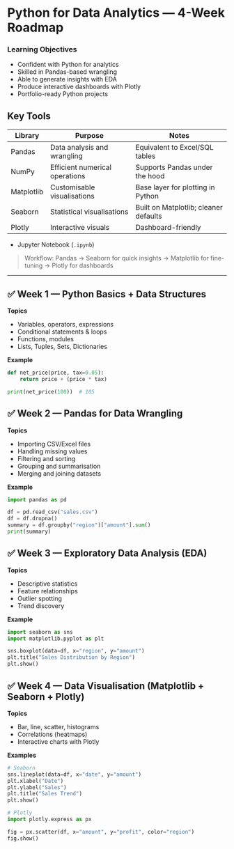 # Python for Data Analytics — 4-Week Roadmap

### Learning Objectives

- Confident with Python for analytics
- Skilled in Pandas-based wrangling
- Able to generate insights with EDA
- Produce interactive dashboards with Plotly
- Portfolio-ready Python projects

## Key Tools

| Library | Purpose | Notes |
|--------|---------|------|
| Pandas | Data analysis and wrangling | Equivalent to Excel/SQL tables |
| NumPy | Efficient numerical operations | Supports Pandas under the hood |
| Matplotlib | Customisable visualisations | Base layer for plotting in Python |
| Seaborn | Statistical visualisations | Built on Matplotlib; cleaner defaults |
| Plotly | Interactive visuals | Dashboard-friendly |

- Jupyter Notebook (`.ipynb`)

> Workflow: Pandas → Seaborn for quick insights → Matplotlib for fine-tuning → Plotly for dashboards

---

## ✅ Week 1 — Python Basics + Data Structures

**Topics**
- Variables, operators, expressions
- Conditional statements & loops
- Functions, modules
- Lists, Tuples, Sets, Dictionaries

**Example**
```python
def net_price(price, tax=0.05):
    return price + (price * tax)

print(net_price(100))  # 105
```

## ✅ Week 2 — Pandas for Data Wrangling

**Topics**
- Importing CSV/Excel files
- Handling missing values
- Filtering and sorting
- Grouping and summarisation
- Merging and joining datasets

**Example**
```python
import pandas as pd

df = pd.read_csv("sales.csv")
df = df.dropna()
summary = df.groupby("region")["amount"].sum()
print(summary)
```

## ✅ Week 3 — Exploratory Data Analysis (EDA)

**Topics**
- Descriptive statistics
- Feature relationships
- Outlier spotting
- Trend discovery

**Example**
```python
import seaborn as sns
import matplotlib.pyplot as plt

sns.boxplot(data=df, x="region", y="amount")
plt.title("Sales Distribution by Region")
plt.show()
```

## ✅ Week 4 — Data Visualisation (Matplotlib + Seaborn + Plotly)

**Topics**
- Bar, line, scatter, histograms
- Correlations (heatmaps)
- Interactive charts with Plotly

**Examples**
```python
# Seaborn
sns.lineplot(data=df, x="date", y="amount")
plt.xlabel("Date")
plt.ylabel("Sales")
plt.title("Sales Trend")
plt.show()
```

```python
# Plotly
import plotly.express as px

fig = px.scatter(df, x="amount", y="profit", color="region")
fig.show()
```
